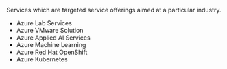 Services which are targeted service offerings aimed at a particular industry. 

- Azure Lab Services
- Azure VMware Solution
- Azure Applied Al Services
- Azure Machine Learning
- Azure Red Hat OpenShift
- Azure Kubernetes